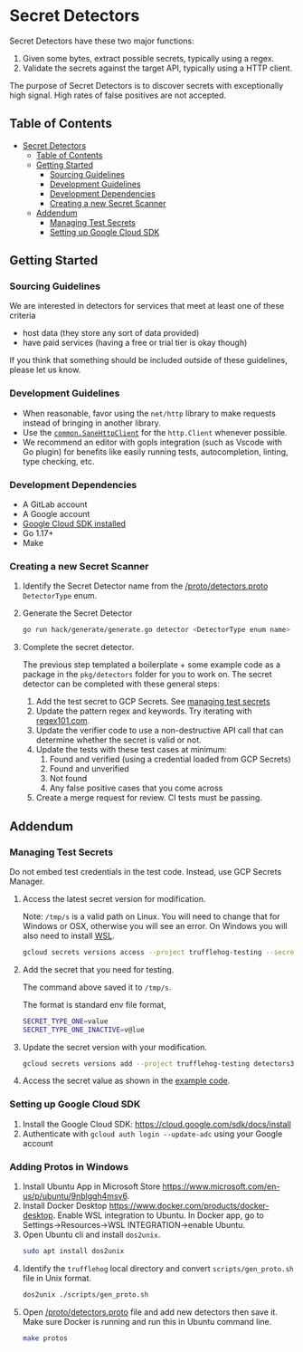 # Secret Detectors

Secret Detectors have these two major functions:

1. Given some bytes, extract possible secrets, typically using a regex.
2. Validate the secrets against the target API, typically using a HTTP client.

The purpose of Secret Detectors is to discover secrets with exceptionally high signal. High rates of false positives are not accepted.

## Table of Contents

- [Secret Detectors](#secret-detectors)
  - [Table of Contents](#table-of-contents)
  - [Getting Started](#getting-started)
    - [Sourcing Guidelines](#sourcing-guidelines)
    - [Development Guidelines](#development-guidelines)
    - [Development Dependencies](#development-dependencies)
    - [Creating a new Secret Scanner](#creating-a-new-secret-detector)
  - [Addendum](#addendum)
    - [Managing Test Secrets](#managing-test-secrets)
    - [Setting up Google Cloud SDK](#setting-up-google-cloud-sdk)

## Getting Started

### Sourcing Guidelines

We are interested in detectors for services that meet at least one of these criteria
- host data (they store any sort of data provided)
- have paid services (having a free or trial tier is okay though)

If you think that something should be included outside of these guidelines, please let us know.

### Development Guidelines

- When reasonable, favor using the `net/http` library to make requests instead of bringing in another library.
- Use the [`common.SaneHttpClient`](pkg/common/http.go) for the `http.Client` whenever possible.
- We recommend an editor with gopls integration (such as Vscode with Go plugin) for benefits like easily running tests, autocompletion, linting, type checking, etc.

### Development Dependencies

- A GitLab account
- A Google account
- [Google Cloud SDK installed](#setting-up-google-cloud-sdk)
- Go 1.17+
- Make

### Creating a new Secret Scanner

1. Identify the Secret Detector name from the [/proto/detectors.proto](/proto/detectors.proto) `DetectorType` enum.

2. Generate the Secret Detector

   ```bash
   go run hack/generate/generate.go detector <DetectorType enum name>
   ```

3. Complete the secret detector.

   The previous step templated a boilerplate + some example code as a package in the `pkg/detectors` folder for you to work on.
   The secret detector can be completed with these general steps:

   1. Add the test secret to GCP Secrets. See [managing test secrets](#managing-test-secrets)
   2. Update the pattern regex and keywords. Try iterating with [regex101.com](http://regex101.com/).
   3. Update the verifier code to use a non-destructive API call that can determine whether the secret is valid or not.
   4. Update the tests with these test cases at minimum:
      1. Found and verified (using a credential loaded from GCP Secrets)
      2. Found and unverified
      3. Not found
      4. Any false positive cases that you come across
   5. Create a merge request for review. CI tests must be passing.

## Addendum

### Managing Test Secrets

Do not embed test credentials in the test code. Instead, use GCP Secrets Manager.

1. Access the latest secret version for modification.

   Note: `/tmp/s` is a valid path on Linux. You will need to change that for Windows or OSX, otherwise you will see an error. On Windows you will also need to install [WSL](https://docs.microsoft.com/en-us/windows/wsl/install).

   ```bash
   gcloud secrets versions access --project trufflehog-testing --secret detectors3 latest > /tmp/s
   ```

2. Add the secret that you need for testing.

   The command above saved it to `/tmp/s`.

   The format is standard env file format,

   ```bash
   SECRET_TYPE_ONE=value
   SECRET_TYPE_ONE_INACTIVE=v@lue
   ```

3. Update the secret version with your modification.

   ```bash
   gcloud secrets versions add --project trufflehog-testing detectors3 --data-file /tmp/s
   ```

4. Access the secret value as shown in the [example code](pkg/detectors/heroku/heroku_test.go).

### Setting up Google Cloud SDK

1. Install the Google Cloud SDK: https://cloud.google.com/sdk/docs/install
2. Authenticate with `gcloud auth login --update-adc` using your Google account

### Adding Protos in Windows

1. Install Ubuntu App in Microsoft Store https://www.microsoft.com/en-us/p/ubuntu/9nblggh4msv6.
2. Install Docker Desktop https://www.docker.com/products/docker-desktop. Enable WSL integration to Ubuntu. In Docker app, go to Settings->Resources->WSL INTEGRATION->enable Ubuntu.
3. Open Ubuntu cli and install `dos2unix`.
   ```bash
   sudo apt install dos2unix
   ```
4. Identify the `trufflehog` local directory and convert `scripts/gen_proto.sh` file in Unix format.
   ```bash
   dos2unix ./scripts/gen_proto.sh
   ```
5. Open [/proto/detectors.proto](/proto/detectors.proto) file and add new detectors then save it. Make sure Docker is running and run this in Ubuntu command line.
   ```bash
   make protos
   ```
